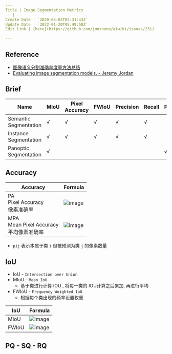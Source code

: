 ```yaml
---
Title | Image Segmentation Metrics
-- | --
Create Date | `2020-03-03T02:31:43Z`
Update Date | `2022-01-20T05:49:58Z`
Edit link | [here](https://github.com/junxnone/aiwiki/issues/231)

---
```

## Reference
- [图像语义分割准确率度量方法总结](https://zhuanlan.zhihu.com/p/38236530)
- [Evaluating image segmentation models. - Jeremy Jordan](https://www.jeremyjordan.me/evaluating-image-segmentation-models/)

## Brief

Name | MIoU | Pixel Accuracy | FWIoU | Precision | Recall | PQ | SQ | RQ
-- | --  | -- | -- | -- | -- | -- | -- | --
Semantic Segmentation | √ | √ | √ | √ | √
Instance Segmentation | √ | √ | √ | √ | √
Panoptic Segmentation | √ | | | | | √ | √ | √


## Accuracy



Accuracy | Formula
-- | --
PA<br>Pixel Accuracy<br>像素准确率 | ![image](https://user-images.githubusercontent.com/2216970/69928565-044f3980-14f7-11ea-8700-7cd7ce646fa3.png)
MPA<br>Mean Pixel Accuracy<br>平均像素准确率 | ![image](https://user-images.githubusercontent.com/2216970/69928574-0913ed80-14f7-11ea-8c94-16c3536a189b.png)


- `pij` 表示本属于类 `i` 但被预测为类 `j` 的像素数量

## IoU
- IoU - `Intersection over Union`
- MIoU - `Mean IoU`
  - 基于类进行计算 IOU , 将每一类的 IOU计算之后累加, 再进行平均
- FWIoU - `Frequency Weighted IoU`
  - 根据每个类出现的频率设置权重

IoU | Formula
-- | --
MIoU | ![image](https://user-images.githubusercontent.com/2216970/69928583-103afb80-14f7-11ea-9eb5-a628af1f3f9b.png)
FWIoU | ![image](https://user-images.githubusercontent.com/2216970/70517389-7ff25b80-1b73-11ea-82da-3723ff537c64.png)



## PQ - SQ - RQ

